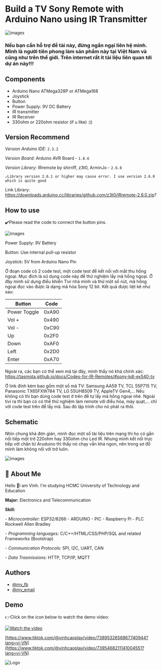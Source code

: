 
# Build a TV Sony Remote with Arduino Nano using IR Transmitter

![images](https://github.com/VinhCao09/Making_a_RemoteTVSony/blob/main/images/1.jpg)

### Nếu bạn cần hỗ trợ đề tài này, đừng ngần ngại liên hệ mình. Mình là người tiên phong làm sản phẩm này tại Việt Nam và cũng như trên thế giới. Trên internet rất ít tài liệu liên quan tới dự án này!!!

## Components
- Arduino Nano ATMega328P or ATMega168
- Joystick
- Button
- Power Supply: 9V DC Battery
- IR transmitter
- IR Receiver
- 330ohm or 220ohm resistor (if u like) :))

## Version Recommend
*Version Arduino IDE:*
`2.3.2`

*Version Board:* Arduino AVR Board - `1.8.6`

*Version Library:* IRremote by shirriff, z3t0, ArminJo - `2.6.0`

`⚠️Library version 2.6.1 or higher may cause error. I use version 2.6.0 which is quite good`

Link Library: https://downloads.arduino.cc/libraries/github.com/z3t0/IRremote-2.6.0.zip?

## How to use

✔️Please read the code to connect the button pins.

![images](https://github.com/VinhCao09/Making_a_RemoteTVSony/blob/main/images/3.jpg)

Power Supply: 9V Battery

Button: Use internal pull-up resistor

Joystick: 5V from Arduino Nano Pin

Ở đoạn code có 2 code test, một code test để kết nối với mắt thu hồng ngoại. Mục đích là sử dụng code này để thử nghiệm lấy mã hồng ngoại. Ở đây mình sử dụng điều khiển Tivi nhà mình và thử một số nút, mã hồng ngoại đọc vào được là dạng mã hóa Sony 12 bit. Kết quả được liệt kê như sau:

Button |Code | 
--- | --- |
Power Toggle | 0xA90 |
Vol + | 0x490 |
Vol - | 0xC90 |
Up | 0x2F0 |
Down | 0xAF0 |
Left| 0x2D0 |
Enter | 0xA70 |

Ngoài ra, các bạn có thể xem mã tại đây, mình thấy nó khá chính xác: https://tasmota.github.io/docs/Codes-for-IR-Remotes/#sony-kdl-ex540-tv

Ở link đính kèm bao gồm một số mã TV: Samsung AA59 TV, TCL 55P715 TV, Panasonic TX65FXW784 TV, LG 55UH8509 TV, AppleTV Gen4,... Nếu không có thì bạn dùng code test ở trên để tự lấy mã hồng ngoại nhé. Ngoài tivi ra thì bạn có có thể thử nghiệm làm remote với điều hòa, máy quạt,... chỉ với code test trên để lấy mã. Sau đó lập trình cho nó phát ra thôi.

## Schematic

Nhìn chung khá đơn giản, mình đọc một số tài liệu trên mạng thì họ có gắn nối tiếp một trở 220ohm hay 330ohm cho Led IR. Nhưng mình kết nối trực tiếp với chân từ Aruduino thì thấy nó chạy vẫn khá ngon, nên trong sơ đồ mình làm không nối với trở luôn.

![images](https://github.com/VinhCao09/Making_a_RemoteTVSony/blob/main/images/4.jpg)

## 🚀 About Me
Hello 👋I am Vinh. I'm studying HCMC University of Technology and Education

**Major:** Electronics and Telecommunication

**Skill:** 

*- Microcontroller:* ESP32/8266 - ARDUINO - PIC - Raspberry Pi - PLC Rockwell Allen Bradley

*- Programming languages:* C/C++/HTML/CSS/PHP/SQL and
related Frameworks (Bootstrap)

*- Communication Protocols:* SPI, I2C, UART, CAN

*- Data Trasmissions:* HTTP, TCP/IP, MQTT
## Authors

- [@my_fb](https://www.facebook.com/vcao.vn)
- [@my_email](contact@vinhcaodatabase.com)

## Demo

👉Click on the icon below to watch the demo video:

[![Watch the video](https://media3.giphy.com/media/A7LF3J4uMJQ4r8ApLg/giphy.gif?cid=6c09b95275l1l3krhehcppcrgllmv64r7jd6py964efin2av&ep=v1_internal_gif_by_id&rid=giphy.gif&ct=s)](https://www.tiktok.com/@vinhcaoplay/video/7395468211141004551?lang=vi-VN)

[https://www.tiktok.com/@vinhcaoplay/video/7389532656867740944?lang=vi-VN](https://www.tiktok.com/@vinhcaoplay/video/7395468211141004551?lang=vi-VN)


![Logo](https://codingninja.asia/images/codeninjalogo.png)

